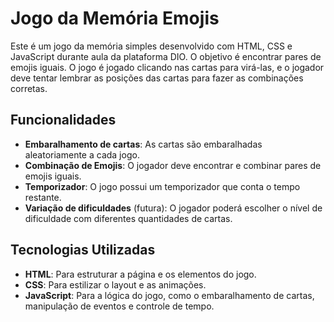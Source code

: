 # Jogo da Memória Emojis

Este é um jogo da memória simples desenvolvido com HTML, CSS e JavaScript durante aula da plataforma DIO. O objetivo é encontrar pares de emojis iguais. O jogo é jogado clicando nas cartas para virá-las, e o jogador deve tentar lembrar as posições das cartas para fazer as combinações corretas.

## Funcionalidades

- **Embaralhamento de cartas**: As cartas são embaralhadas aleatoriamente a cada jogo.
- **Combinação de Emojis**: O jogador deve encontrar e combinar pares de emojis iguais.
- **Temporizador**: O jogo possui um temporizador que conta o tempo restante.
- **Variação de dificuldades** (futura): O jogador poderá escolher o nível de dificuldade com diferentes quantidades de cartas.

## Tecnologias Utilizadas

- **HTML**: Para estruturar a página e os elementos do jogo.
- **CSS**: Para estilizar o layout e as animações.
- **JavaScript**: Para a lógica do jogo, como o embaralhamento de cartas, manipulação de eventos e controle de tempo.
